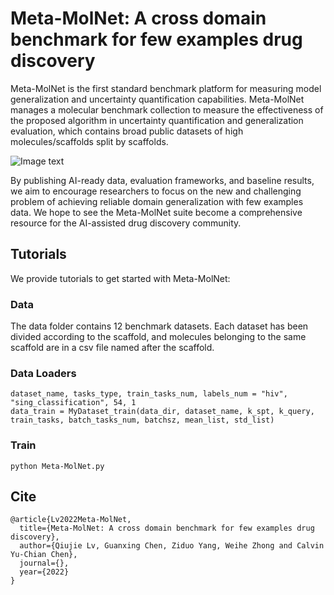 # Meta-MolNet: A cross domain benchmark for few examples drug discovery

Meta-MolNet is the first standard benchmark platform for measuring model generalization and uncertainty quantification capabilities. Meta-MolNet manages a molecular benchmark collection to measure the effectiveness of the proposed algorithm in uncertainty quantification and generalization evaluation, which contains broad public datasets of high molecules/scaffolds split by scaffolds. 

![Image text](你刚复制的图片地址)

By publishing AI-ready data, evaluation frameworks, and baseline results, we aim to encourage researchers to focus on the new and challenging problem of achieving reliable domain generalization with few examples data. We hope to see the Meta-MolNet suite become a comprehensive resource for the AI-assisted drug discovery community.




## Tutorials
We provide tutorials to get started with Meta-MolNet:

### Data

The data folder contains 12 benchmark datasets. Each dataset has been divided according to the scaffold, and molecules belonging to the same scaffold are in a csv file named after the scaffold.

### Data Loaders

```
dataset_name, tasks_type, train_tasks_num, labels_num = "hiv", "sing_classification", 54, 1
data_train = MyDataset_train(data_dir, dataset_name, k_spt, k_query, train_tasks, batch_tasks_num, batchsz, mean_list, std_list)
```

### Train

```
python Meta-MolNet.py
```

## Cite

```
@article{Lv2022Meta-MolNet,
  title={Meta-MolNet: A cross domain benchmark for few examples drug discovery},
  author={Qiujie Lv, Guanxing Chen, Ziduo Yang, Weihe Zhong and Calvin Yu-Chian Chen},
  journal={},
  year={2022}
}
```











